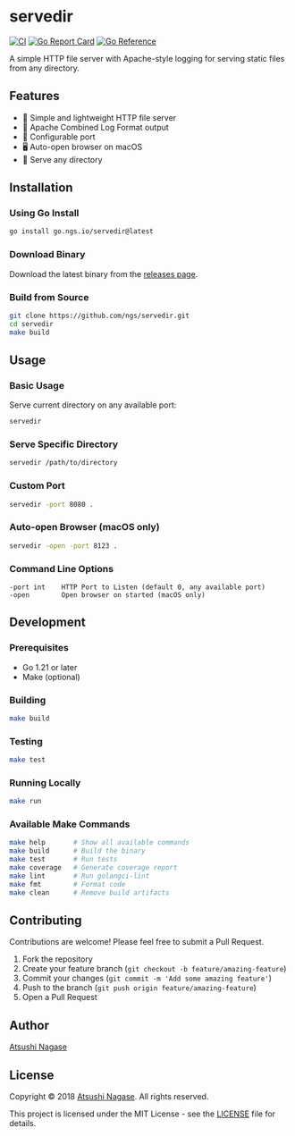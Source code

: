 # servedir

[![CI](https://github.com/ngs/servedir/actions/workflows/ci.yml/badge.svg)](https://github.com/ngs/servedir/actions/workflows/ci.yml)
[![Go Report Card](https://goreportcard.com/badge/go.ngs.io/servedir)](https://goreportcard.com/report/go.ngs.io/servedir)
[![Go Reference](https://pkg.go.dev/badge/go.ngs.io/servedir.svg)](https://pkg.go.dev/go.ngs.io/servedir)

A simple HTTP file server with Apache-style logging for serving static files from any directory.

## Features

- 🚀 Simple and lightweight HTTP file server
- 📝 Apache Combined Log Format output
- 🔧 Configurable port
- 🖥️ Auto-open browser on macOS
- 📁 Serve any directory

## Installation

### Using Go Install

```sh
go install go.ngs.io/servedir@latest
```

### Download Binary

Download the latest binary from the [releases page](https://github.com/ngs/servedir/releases).

### Build from Source

```sh
git clone https://github.com/ngs/servedir.git
cd servedir
make build
```

## Usage

### Basic Usage

Serve current directory on any available port:

```sh
servedir
```

### Serve Specific Directory

```sh
servedir /path/to/directory
```

### Custom Port

```sh
servedir -port 8080 .
```

### Auto-open Browser (macOS only)

```sh
servedir -open -port 8123 .
```

### Command Line Options

```
-port int    HTTP Port to Listen (default 0, any available port)
-open        Open browser on started (macOS only)
```

## Development

### Prerequisites

- Go 1.21 or later
- Make (optional)

### Building

```sh
make build
```

### Testing

```sh
make test
```

### Running Locally

```sh
make run
```

### Available Make Commands

```sh
make help       # Show all available commands
make build      # Build the binary
make test       # Run tests
make coverage   # Generate coverage report
make lint       # Run golangci-lint
make fmt        # Format code
make clean      # Remove build artifacts
```

## Contributing

Contributions are welcome! Please feel free to submit a Pull Request.

1. Fork the repository
2. Create your feature branch (`git checkout -b feature/amazing-feature`)
3. Commit your changes (`git commit -m 'Add some amazing feature'`)
4. Push to the branch (`git push origin feature/amazing-feature`)
5. Open a Pull Request

## Author

[Atsushi Nagase](https://ngs.io/)

## License

Copyright &copy; 2018 [Atsushi Nagase](https://ngs.io/). All rights reserved.

This project is licensed under the MIT License - see the [LICENSE](LICENSE) file for details.
